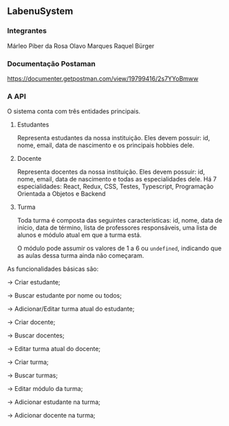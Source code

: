 ## LabenuSystem

### Integrantes

Márleo Piber da Rosa
Olavo Marques
Raquel Bürger

### Documentação Postaman

https://documenter.getpostman.com/view/19799416/2s7YYoBmww


### A API

O sistema conta com três entidades principais.

1. Estudantes

    Representa estudantes da nossa instituição. Eles devem possuir: id, nome, email, data de nascimento e os principais hobbies dele.

2. Docente

    Representa docentes da nossa instituição. Eles devem possuir: id, nome, email, data de nascimento e todas as especialidades dele. Há 7 especialidades: React, Redux, CSS, Testes, Typescript, Programação Orientada a Objetos e Backend

3. Turma

    Toda turma é composta das seguintes características: id, nome, data de início, data de término, lista de professores responsáveis, uma lista de alunos e módulo atual em que a turma está.

    O módulo pode assumir os valores de 1 a 6 ou `undefined`, indicando que as aulas dessa turma ainda não começaram.

As funcionalidades básicas são:

→ Criar estudante;

→ Buscar estudante por nome ou todos;

→ Adicionar/Editar turma atual do estudante;

→ Criar docente;

→ Buscar docentes;

→ Editar turma atual do docente;

→ Criar turma;

→ Buscar turmas;

→ Editar módulo da turma;

→ Adicionar estudante na turma;

→ Adicionar docente na turma;
